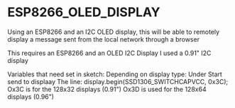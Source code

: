 # ESP8266_OLED_DISPLAY
Using an ESP8266 and an I2C OLED display, this will be able to remotely display a message sent from the local network through a browser

This requires an ESP8266 and an OLED I2C Display
I used a 0.91" I2C display

Variables that need set in sketch:
Depending on display type: 
Under Start send to displaay
The line:
  display.begin(SSD1306_SWITCHCAPVCC, 0x3C);
Ox3C is for the 128x32 displays (0.91")
Ox3D is used for the 128x64 displays (0.96")
